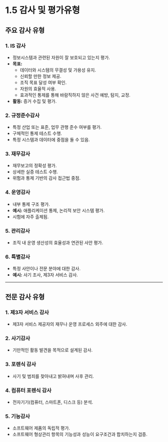 # 1.5 감사 및 평가유형

## 주요 감사 유형

### 1. IS 감사
- 정보시스템과 관련된 자원이 잘 보호되고 있는지 평가.
- **목표:**
  - 데이터와 시스템의 무결성 및 가용성 유지.
  - 신뢰할 만한 정보 제공.
  - 조직 목표 달성 여부 확인.
  - 자원의 효율적 사용.
  - 효과적인 통제를 통해 바람직하지 않은 사건 예방, 탐지, 교정.
- **활동:** 증거 수집 및 평가.

### 2. 규정준수감사
- 특정 산업 또는 표준, 업무 관행 준수 여부를 평가.
- 구체적인 통제 테스트 수행.
- 특정 시스템과 데이터에 중점을 둘 수 있음.

### 3. 재무감사
- 재무보고의 정확성 평가.
- 상세한 실증 테스트 수행.
- 위험과 통제 기반의 감사 접근법 중점.

### 4. 운영감사
- 내부 통제 구조 평가.
- **예시:** 애플리케이션 통제, 논리적 보안 시스템 평가.
- 시험에 자주 출제됨.

### 5. 관리감사
- 조직 내 운영 생산성의 효율성과 연관된 사안 평가.

### 6. 특별감사
- 특정 사안이나 전문 분야에 대한 감사.
- **예시:** 사기 조사, 제3자 서비스 감사.

---

## 전문 감사 유형

### 1. 제3자 서비스 감사
- 제3자 서비스 제공자의 재무나 운영 프로세스 외주에 대한 감사.

### 2. 사기감사
- 기만적인 활동 발견을 목적으로 설계된 감사.

### 3. 포렌식 감사
- 사기 및 범죄를 찾아내고 밝혀내며 사후 관리.

### 4. 컴퓨터 포렌식 감사
- 전자기기(컴퓨터, 스마트폰, 디스크 등) 분석.

### 5. 기능감사
- 소프트웨어 제품의 독립적 평가.
- 소프트웨어 형상관리 항목의 기능성과 성능이 요구조건과 합치하는지 검증.
